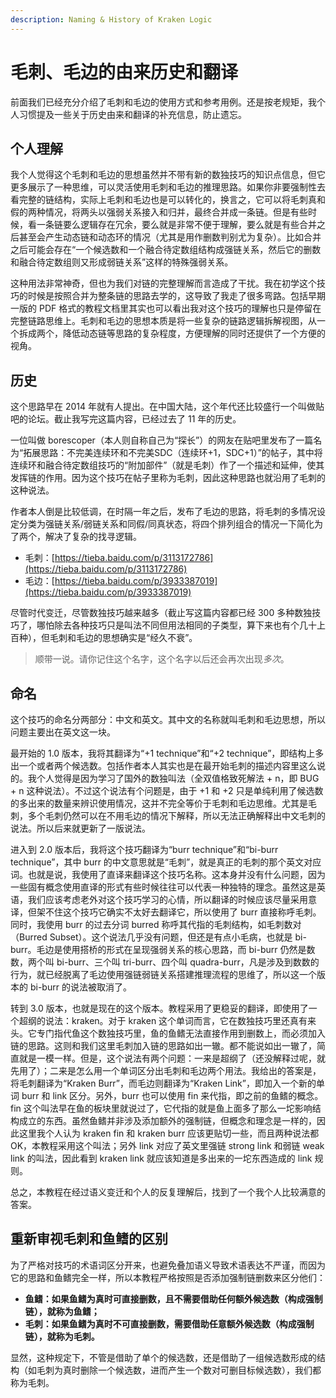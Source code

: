 ```yaml
---
description: Naming & History of Kraken Logic
---
```


# 毛刺、毛边的由来历史和翻译

前面我们已经充分介绍了毛刺和毛边的使用方式和参考用例。还是按老规矩，我个人习惯提及一些关于历史由来和翻译的补充信息，防止遗忘。

## 个人理解 <a href="#personal-interpretion" id="personal-interpretion"></a>

我个人觉得这个毛刺和毛边的思想虽然并不带有新的数独技巧的知识点信息，但它更多展示了一种思维，可以灵活使用毛刺和毛边的推理思路。如果你非要强制性去看完整的链结构，实际上毛刺和毛边也是可以转化的，换言之，它可以将毛刺真和假的两种情况，将两头以强弱关系接入和归并，最终合并成一条链。但是有些时候，看一条链要么逻辑存在冗余，要么就是非常不便于理解，要么就是有些合并之后甚至会产生动态链和动态环的情况（尤其是用作删数判别尤为复杂）。比如合并之后可能会存在“一个候选数和一个融合待定数组结构成强链关系，然后它的删数和融合待定数组则又形成弱链关系”这样的特殊强弱关系。

这种用法非常神奇，但也为我们对链的完整理解而言造成了干扰。我在初学这个技巧的时候是按照合并为整条链的思路去学的，这导致了我走了很多弯路。包括早期一版的 PDF 格式的教程文档里其实也可以看出我对这个技巧的理解也只是停留在完整链路思维上。毛刺和毛边的思想本质是将一些复杂的链路逻辑拆解视图，从一个拆成两个，降低动态链等思路的复杂程度，方便理解的同时还提供了一个方便的视角。

## 历史 <a href="#history" id="history"></a>

这个思路早在 2014 年就有人提出。在中国大陆，这个年代还比较盛行一个叫做贴吧的论坛。截止我写完这篇内容，已经过去了 11 年的历史。

一位叫做 borescoper（本人则自称自己为“探长”）的网友在贴吧里发布了一篇名为“拓展思路：不完美连续环和不完美SDC（连续环+1，SDC+1）”的帖子，其中将连续环和融合待定数组技巧的“附加部件”（就是毛刺）作了一个描述和延伸，使其发挥链的作用。因为这个技巧在帖子里称为毛刺，因此这种思路也就沿用了毛刺的这种说法。

作者本人倒是比较低调，在时隔一年之后，发布了毛边的思路，将毛刺的多情况设定分类为强链关系/弱链关系和同假/同真状态，将四个排列组合的情况一下简化为了两个，解决了复杂的找寻逻辑。

* 毛刺：[https://tieba.baidu.com/p/3113172786](https://tieba.baidu.com/p/3113172786)
* 毛边：[https://tieba.baidu.com/p/3933387019](https://tieba.baidu.com/p/3933387019)

尽管时代变迁，尽管数独技巧越来越多（截止写这篇内容都已经 300 多种数独技巧了，哪怕除去各种技巧只是叫法不同但用法相同的子类型，算下来也有个几十上百种），但毛刺和毛边的思想确实是“经久不衰”。

> 顺带一说。请你记住这个名字，这个名字以后还会再次出&#x73B0;_&#x591A;次_。

## 命名 <a href="#naming" id="naming"></a>

这个技巧的命名分两部分：中文和英文。其中文的名称就叫毛刺和毛边思想，所以问题主要出在英文这一块。

最开始的 1.0 版本，我将其翻译为“+1 technique”和“+2 technique”，即结构上多出一个或者两个候选数。包括作者本人其实也是在最开始毛刺的描述内容里这么说的。我个人觉得是因为学习了国外的数独叫法（全双值格致死解法 + n，即 BUG + n 这种说法）。不过这个说法有个问题是，由于 +1 和 +2 只是单纯利用了候选数的多出来的数量来辨识使用情况，这并不完全等价于毛刺和毛边思维。尤其是毛刺，多个毛刺仍然可以在不用毛边的情况下解释，所以无法正确解释出中文毛刺的说法。所以后来就更新了一版说法。

进入到 2.0 版本后，我将这个技巧翻译为“burr technique”和“bi-burr technique”，其中 burr 的中文意思就是“毛刺”，就是真正的毛刺的那个英文对应词。也就是说，我使用了直译来翻译这个技巧名称。这本身并没有什么问题，因为一些固有概念使用直译的形式有些时候往往可以代表一种独特的理念。虽然这是英语，我们应该考虑老外对这个技巧学习的心情，所以翻译的时候应该尽量采用意译，但架不住这个技巧它确实不太好去翻译它，所以使用了 burr 直接称呼毛刺。同时，我使用 burr 的过去分词 burred 称呼其代指的毛刺结构，如毛刺数对（Burred Subset）。这个说法几乎没有问题，但还是有点小毛病，也就是 bi-burr。毛边是使用搭桥的形式在呈现强弱关系的核心思路，而 bi-burr 仍然是数数，两个叫 bi-burr、三个叫 tri-burr、四个叫 quadra-burr，凡是涉及到数数的行为，就已经脱离了毛边使用强链弱链关系搭建推理流程的思维了，所以这一个版本的 bi-burr 的说法被取消了。

转到 3.0 版本，也就是现在的这个版本。教程采用了更稳妥的翻译，即使用了一个超纲的说法：kraken。对于 kraken 这个单词而言，它在数独技巧里还真有来头。它专门指代鱼这个数独技巧里，鱼的鱼鳍无法直接作用到删数上，而必须加入链的思路。这则和我们这里毛刺加入链的思路如出一辙。都不能说如出一辙了，简直就是一模一样。但是，这个说法有两个问题：一来是超纲了（还没解释过呢，就先用了）；二来是怎么用一个单词区分出毛刺和毛边两个用法。我给出的答案是，将毛刺翻译为“Kraken Burr”，而毛边则翻译为“Kraken Link”，即加入一个新的单词 burr 和 link 区分。另外，burr 也可以使用 fin 来代指，即之前的鱼鳍的概念。fin 这个叫法早在鱼的板块里就说过了，它代指的就是鱼上面多了那么一坨影响结构成立的东西。虽然鱼鳍并非涉及添加额外的强制链，但概念和理念是一样的，因此这里我个人认为 kraken fin 和 kraken burr 应该更贴切一些，而且两种说法都 OK，本教程采用这个叫法；另外 link 对应了英文里强链 strong link 和弱链 weak link 的叫法，因此看到 kraken link 就应该知道是多出来的一坨东西造成的 link 规则。

总之，本教程在经过语义变迁和个人的反复理解后，找到了一个我个人比较满意的答案。

## 重新审视毛刺和鱼鳍的区别 <a href="#review-difference-between-kraken-burr-and-fin" id="review-difference-between-kraken-burr-and-fin"></a>

为了严格对技巧的术语词区分开来，也避免叠加语义导致术语表达不严谨，而因为它的思路和鱼鳍完全一样，所以本教程严格按照是否添加强制链删数来区分他们：

* **鱼鳍：如果鱼鳍为真时可直接删数，且不需要借助任何额外候选数（构成强制链），就称为鱼鳍；**
* **毛刺：如果鱼鳍为真时不可直接删数，需要借助任意额外候选数（构成强制链），就称为毛刺。**

显然，这种规定下，不管是借助了单个的候选数，还是借助了一组候选数形成的结构（如毛刺为真时删除一个候选数，进而产生一个数对可删目标候选数），我们都称为毛刺。
